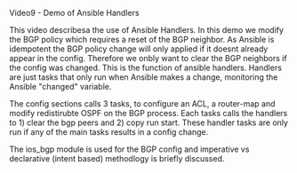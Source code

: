 Video9 - Demo of Ansible Handlers 

This video describesa the use of Ansible Handlers. In this demo we modify the BGP policy which requires a reset of the
BGP neighbor. As Ansible is idempotent the BGP policy change will only applied if it doesnt already appear in the config.
Therefore we onbly want to clear the BGP neighbors if the config was changed. This is the function of ansible handlers. 
Handlers are just tasks that only run when Ansible makes a change, monitoring the Ansible "changed" variable. 


The config sections calls 3 tasks, to configure an ACL, a router-map and modify redistirubte OSPF on the BGP process. Each
tasks calls the handlers to 1) clear the bgp peers and 2) copy run start. These handler tasks are only run if any of the
main tasks results in a config change.

The ios_bgp module is used for the BGP config and imperative vs declarative (intent based) methodlogy is briefly discussed.
